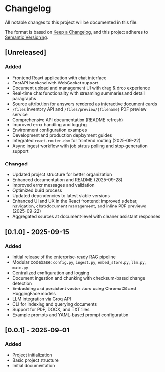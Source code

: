 # Changelog

All notable changes to this project will be documented in this file.

The format is based on [Keep a Changelog](https://keepachangelog.com/en/1.0.0/),
and this project adheres to [Semantic Versioning](https://semver.org/spec/v2.0.0.html).

## [Unreleased]
### Added
- Frontend React application with chat interface
- FastAPI backend with WebSocket support
- Document upload and management UI with drag & drop experience
- Real-time chat functionality with streaming summaries and detail paragraphs
- Source attribution for answers rendered as interactive document cards
- `/files` inventory API and `/files/preview/{filename}` PDF preview service
- Comprehensive API documentation (README refresh)
- Improved error handling and logging
- Environment configuration examples
- Development and production deployment guides
- Integrated `react-router-dom` for frontend routing (2025-09-22)
- Async ingest workflow with job status polling and stop-generation support

### Changed
- Updated project structure for better organization
- Enhanced documentation and README (2025-09-28)
- Improved error messages and validation
- Optimized build process
- Updated dependencies to latest stable versions
- Enhanced UI and UX in the React frontend: improved sidebar, navigation, chat/document management, and inline PDF previews (2025-09-22)
- Aggregated sources at document-level with cleaner assistant responses

## [0.1.0] - 2025-09-15
### Added
- Initial release of the enterprise-ready RAG pipeline
- Modular codebase: `config.py`, `ingest.py`, `embed_store.py`, `llm.py`, `main.py`
- Centralized configuration and logging
- Document ingestion and chunking with checksum-based change detection
- Embedding and persistent vector store using ChromaDB and HuggingFace models
- LLM integration via Groq API
- CLI for indexing and querying documents
- Support for PDF, DOCX, and TXT files
- Example prompts and YAML-based prompt configuration

## [0.0.1] - 2025-09-01
### Added
- Project initialization
- Basic project structure
- Initial documentation
